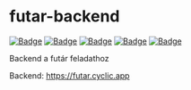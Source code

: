# futar-backend

[![Badge](https://img.shields.io/github/package-json/dependency-version/14A-A-Lyedlik-Devs/futar-backend/dev/typescript?color=%233178C6&label=typescript&style=for-the-badge)](https://www.typescriptlang.org/)
[![Badge](https://img.shields.io/github/package-json/dependency-version/14A-A-Lyedlik-Devs/futar-backend/express?color=%2300d8ff&label=express&style=for-the-badge)](https://expressjs.com/)
[![Badge](https://img.shields.io/github/package-json/dependency-version/14A-A-Lyedlik-Devs/futar-backend/dev/@types/jest?color=%2315c213&label=jest&style=for-the-badge)](https://jestjs.io/)
[![Badge](https://img.shields.io/github/package-json/dependency-version/14A-A-Lyedlik-Devs/futar-backend/dev/@types/node?color=%23026e00&label=node&style=for-the-badge)](https://nodejs.org/en/)
[![Badge](https://img.shields.io/github/package-json/dependency-version/14A-A-Lyedlik-Devs/futar-backend/mongoose?color=%23ff7f00&label=mongoose&style=for-the-badge)](https://mongoosejs.com/)

Backend a futár feladathoz

Backend: <https://futar.cyclic.app>
